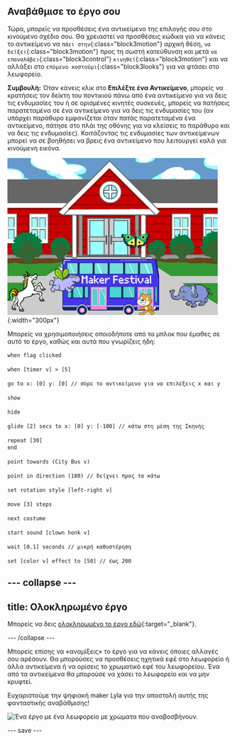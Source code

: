 ## Αναβάθμισε το έργο σου

Τώρα, μπορείς να προσθέσεις ένα αντικείμενο της επιλογής σου στο κινούμενο σχέδιο σου. Θα χρειαστεί να προσθέσεις κώδικα για να κάνεις το αντικείμενο να `πάει στην`{:class="block3motion"} αρχική θέση, `να δείξει`{:class="block3motion"} προς τη σωστή κατεύθυνση και μετά `να επαναλάβει`{:class="block3control"} `κινηθεί`{:class="block3motion"} και να αλλάξει στο `επόμενο κοστούμι`{:class="block3looks"} για να φτάσει στο λεωφορείο.

**Συμβουλή:** Όταν κάνεις κλικ στο **Επιλέξτε ένα Αντικείμενο**, μπορείς να κρατήσεις τον δείκτη του ποντικιού πάνω από ένα αντικείμενο για να δεις τις ενδυμασίες του ή σε ορισμένες κινητές συσκευές, μπορείς να πατήσεις παρατεταμένα σε ένα αντικείμενο για να δεις τις ενδυμασίες του (αν υπάρχει παράθυρο εμφανίζεται όταν πατάς παρατεταμένα ένα αντικείμενο, πάτησε στο πλάι της οθόνης για να κλείσεις το παράθυρο και να δεις τις ενδυμασίες). Κοιτάζοντας τις ενδυμασίες των αντικείμενων μπορεί να σε βοηθήσει να βρεις ένα αντικείμενο που λειτουργεί καλά για κινούμενη εικόνα.

![Άλλα αντικείμενα κινούνται προς ένα λεωφορείο με κείμενο "Maker Festival".](images/bus-upgrade.png){:width="300px"}

Μπορείς να χρησιμοποιήσεις οποιοδήποτε από τα μπλοκ που έμαθες σε αυτό το έργο, καθώς και αυτά που γνωρίζεις ήδη:

```blocks3
when flag clicked

when [timer v] > [5]

go to x: [0] y: [0] // σύρε το αντικείμενο για να επιλέξεις x και y

show

hide

glide [2] secs to x: [0] y: [-100] // κάτω στη μέση της Σκηνής

repeat [30]
end

point towards (City Bus v)

point in direction (180) // δείχνει προς τα κάτω

set rotation style [left-right v]

move [3] steps

next costume

start sound [clown honk v]

wait [0.1] seconds // μικρή καθυστέρηση

set [color v] effect to [50] // έως 200
```

--- collapse ---
---
title: Ολοκληρωμένο έργο
---

Μπορείς να δεις [ολοκληρωμένο το έργο εδώ](https://scratch.mit.edu/projects/602796029/){:target="_blank"}.

--- /collapse ---

Μπορείς επίσης να «αναμίξεις» το έργο για να κάνεις όποιες αλλαγές σου αρέσουν. Θα μπορούσες να προσθέσεις ηχητικά εφέ στο λεωφορείο ή άλλα αντικείμενα ή να ορίσεις το χρωματικό εφέ του λεωφορείου. Ένα από τα αντικείμενα θα μπορούσε να χάσει το λεωφορείο και να μην κρυφτεί.

Ευχαριστούμε την ψηφιακή maker Lyla για την αποστολή αυτής της φανταστικής αναβάθμισης!

![Ένα έργο με ένα λεωφορείο με χρώματα που αναβοσβήνουν.](images/Lyla-bus.gif)

--- save ---
